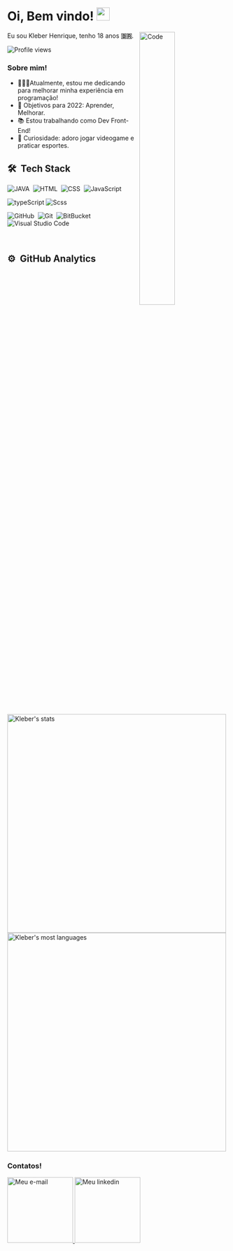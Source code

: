 # Oi, Bem vindo! <img src="https://raw.githubusercontent.com/kaueMarques/kaueMarques/master/hi.gif" width="30px">

<img align="right" width="40%" src="https://cdn.pixabay.com/photo/2016/11/19/22/52/coding-1841550__340.jpg" alt="Code" />

<p>
  Eu sou Kleber Henrique, tenho 18 anos
  <b>🇧🇷</b>.
</p>
<p align="left"> <img src="https://komarev.com/ghpvc/?username=kleubinho&color=yellow" alt="Profile views" /> </p>


### Sobre mim!

- 👨🏻‍💻Atualmente, estou me dedicando para melhorar minha experiência em programação!
- 🚀 Objetivos para 2022: Aprender, Melhorar.
- 📚 Estou trabalhando como Dev Front-End! 
- 👾 Curiosidade: adoro jogar videogame e praticar esportes.

## 🛠 &nbsp;Tech Stack

![JAVA](https://img.shields.io/badge/-JAVA-05122A?style=flat&logo=java)&nbsp;
![HTML](https://img.shields.io/badge/-HTML-05122A?style=flat&logo=HTML5)&nbsp;
![CSS](https://img.shields.io/badge/-CSS-05122A?style=flat&logo=CSS3&logoColor=1572B6)&nbsp;
![JavaScript](https://img.shields.io/badge/-JavaScript-05122A?style=flat&logo=javascript)&nbsp;

![typeScript](https://img.shields.io/badge/-TypeScript-05122A?style=flat&logo=TypeScript)
![Scss](https://img.shields.io/badge/-Scss-05122A?style=flat&logo=sass)&nbsp;


![GitHub](https://img.shields.io/badge/-Github-05122A?style=flat&logo=github&nbsp)&nbsp;
![Git](https://img.shields.io/badge/-Git-05122A?style=flat&logo=git)&nbsp;
![BitBucket](https://img.shields.io/badge/-Bitbucket-05122A?style=flat&logo=bitbucket&nbsp)&nbsp;
![Visual Studio Code](https://img.shields.io/badge/-Visual%20Studio%20Code-05122A?style=flat&logo=visual-studio-code&logoColor=007ACC)&nbsp;


<br>

## ⚙️ &nbsp;GitHub Analytics
<p align="left">
<img width="500em" src="https://github-readme-stats.vercel.app/api?username=kleubinho&show_icons=true&theme=vision-friendly-dark" alt="Kleber's stats"/>
<img width="500" src="https://github-readme-stats.vercel.app/api/top-langs/?username=kleubinho&layout=compact&theme=vision-friendly-dark" alt="Kleber's most languages"/>
</p>


### Contatos!

</a>

<a href="mailto:felix_kleber@yahoo.com.br">
  <img alt="Meu e-mail" width="150px"src="https://img.shields.io/badge/-Kleber%20Henrique-05122A?style=flat&logo=yahoo" />
</a>
<a href="https://www.linkedin.com/in/kleber-henrique-2b170b213/">
  <img alt="Meu linkedin" width="150px" src="https://img.shields.io/badge/-Kleber%20Henrique-05122A?style=flat&logo=linkedin" />
</a>



